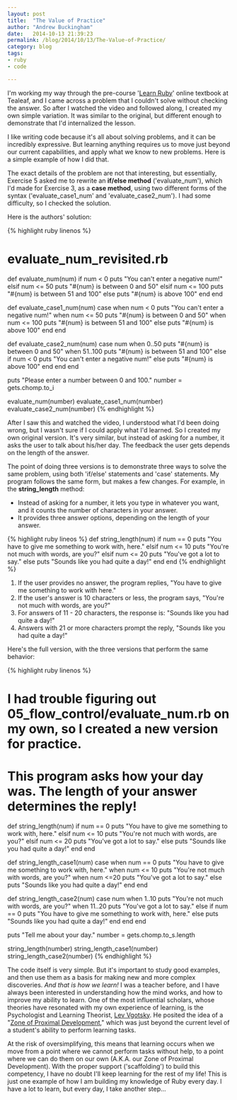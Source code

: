 ```yaml
---
layout: post
title:  "The Value of Practice"
author: "Andrew Buckingham"
date:   2014-10-13 21:39:23
permalink: /blog/2014/10/13/The-Value-of-Practice/
category: blog
tags:
- ruby
- code

---
```


I'm working my way through the pre-course '[Learn Ruby](https://www.gotealeaf.com/books/ruby/read/flow_control#casestatement)' online textbook at Tealeaf, and I came across a problem that I couldn't solve without checking the answer. So after I watched the video and followed along, I created my own simple variation. It was similar to the original, but different enough to demonstrate that I'd internalized the lesson. 

I like writing code because it's all about solving problems, and it can be incredibly expressive. But learning anything requires us to move just beyond our current capabilities, and apply what we know to new problems. Here is a simple example of how I did that.

<!-- more -->

The exact details of the problem are not that interesting, but essentially, Exercise 5 asked me to rewrite an **if/else method** ('evaluate_num'), which I'd made for Exercise 3, as a **case method**, using two different forms of the syntax ('evaluate_case1_num' and 'evaluate_case2_num'). I had some difficulty, so I checked the solution.

Here is the authors' solution:

{% highlight ruby linenos %}
# evaluate_num_revisited.rb

def evaluate_num(num)
  if num < 0
    puts "You can't enter a negative num!"
  elsif num <= 50
    puts "#{num} is between 0 and 50"
  elsif num <= 100
    puts "#{num} is between 51 and 100"
  else
    puts "#{num} is above 100"
  end
end

def evaluate_case1_num(num)
  case
  when num < 0
    puts "You can't enter a negative num!"
  when num <= 50
    puts "#{num} is between 0 and 50"
  when num <= 100
    puts "#{num} is between 51 and 100"
  else
    puts "#{num} is above 100"
  end
end

def evaluate_case2_num(num)
  case num
  when 0..50
    puts "#{num} is between 0 and 50"
  when 51..100
    puts "#{num} is between 51 and 100"
  else
    if num < 0
      puts "You can't enter a negative num!"
    else
      puts "#{num} is above 100"
    end
  end
end

puts "Please enter a number between 0 and 100."
number = gets.chomp.to_i

evaluate_num(number)
evaluate_case1_num(number)
evaluate_case2_num(number)
{% endhighlight %}

After I saw this and watched the video, I understood what I'd been doing wrong, but I wasn't sure if I could apply what I'd learned. So I created my own original version. It's very similar, but instead of asking for a number, it asks the user to talk about his/her day. The feedback the user gets depends on the length of the answer.

The point of doing three versions is to demonstrate three ways to solve the same problem, using both 'if/else' statements and 'case' statements. My program follows the same form, but makes a few changes. For example, in the **string_length** method:

* Instead of asking for a number, it lets you type in whatever you want, and it counts the number of characters in your answer. 
* It provides three answer options, depending on the length of your answer.

{% highlight ruby lineos %}
def string_length(num)
  if num == 0
    puts "You have to give me something to work with, here."
  elsif num <= 10
    puts "You're not much with words, are you?"
  elsif num <= 20
    puts "You've got a lot to say."
  else
    puts "Sounds like you had quite a day!"
  end
end
{% endhighlight %}


1. If the user provides no answer, the program replies, "You have to give me something to work with here."
2. If the user's answer is 10 characters or less, the program says, "You're not much with words, are you?"
3. For answers of 11 - 20 characters, the response is: "Sounds like you had quite a day!"
4. Answers with 21 or more characters prompt the reply, "Sounds like you had quite a day!"

Here's the full version, with the three versions that perform the same behavior:

{% highlight ruby linenos %}
# I had trouble figuring out 05_flow_control/evaluate_num.rb on my own, so I created a new version for practice.
# This program asks how your day was. The length of your answer determines the reply!
def string_length(num)
  if num == 0
    puts "You have to give me something to work with, here."
  elsif num <= 10
    puts "You're not much with words, are you?"
  elsif num <= 20
    puts "You've got a lot to say."
  else
    puts "Sounds like you had quite a day!"
  end
end

def string_length_case1(num)
  case
  when num == 0
    puts "You have to give me something to work with, here."
  when num <= 10
    puts "You're not much with words, are you?"
  when num <=20
    puts "You've got a lot to say."
  else
    puts "Sounds like you had quite a day!"
  end
end

def string_length_case2(num)
  case num
  when 1..10
    puts "You're not much with words, are you?"
  when 11..20
    puts "You've got a lot to say."
  else
    if num == 0
      puts "You have to give me something to work with, here."
    else
      puts "Sounds like you had quite a day!"
    end
  end
end

puts "Tell me about your day."
number = gets.chomp.to_s.length

string_length(number)
string_length_case1(number)
string_length_case2(number)
{% endhighlight %}

The code itself is very simple. But it's important to study good examples, and then use them as a basis for making new and more complex discoveries. *And that is how we learn!* I was a teacher before, and I have always been interested in understanding how the mind works, and how to improve my ability to learn. One of the most influential scholars, whose theories have resonated with my own experience of learning, is the Psychologist and Learning Theorist, [Lev Vgotsky](https://en.wikipedia.org/wiki/Lev_Vygotsky). He posited the idea of a "[Zone of Proximal Development](https://en.wikipedia.org/wiki/Zone_of_proximal_development)," which was just beyond the current level of a student's ability to perform learning tasks.

At the risk of oversimplifying, this means that learning occurs when we move from a point where we cannot perform tasks without help, to a point where we can do them on our own (A.K.A. our Zone of Proximal Development). With the proper support ('scaffolding') to build this competency, I have no doubt I'll keep learning for the rest of my life! This is just one example of how I am building my knowledge of Ruby every day. I have a lot to learn, but every day, I take another step...

